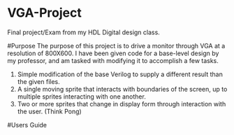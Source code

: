 # VGA-Project
Final project/Exam from my HDL Digital design class.

#Purpose
The purpose of this project is to drive a monitor through VGA at a resolution of 800X600.
I have been given code for a base-level design by my professor, and am tasked with modifying it to
accomplish a few tasks.

1) Simple modification of the base Verilog to supply a different result than the given files.
2) A single moving sprite that interacts with boundaries of the screen, up to multiple sprites interacting with one another.
3) Two or more sprites that change in display form through interaction with the user. (Think Pong)

#Users Guide
